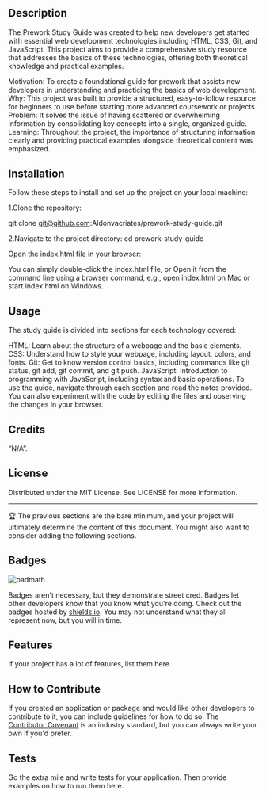 # <Prework Study Guide Webpage>

## Description

The Prework Study Guide was created to help new developers get started with essential web development technologies including HTML, CSS, Git, and JavaScript. This project aims to provide a comprehensive study resource that addresses the basics of these technologies, offering both theoretical knowledge and practical examples.

Motivation: To create a foundational guide for prework that assists new developers in understanding and practicing the basics of web development.
Why: This project was built to provide a structured, easy-to-follow resource for beginners to use before starting more advanced coursework or projects.
Problem: It solves the issue of having scattered or overwhelming information by consolidating key concepts into a single, organized guide.
Learning: Throughout the project, the importance of structuring information clearly and providing practical examples alongside theoretical content was emphasized.

## Installation

Follow these steps to install and set up the project on your local machine:

1.Clone the repository:

git clone git@github.com:Aldonvacriates/prework-study-guide.git

2.Navigate to the project directory:
cd prework-study-guide

Open the index.html file in your browser:

You can simply double-click the index.html file, or
Open it from the command line using a browser command, e.g., open index.html on Mac or start index.html on Windows.

## Usage

The study guide is divided into sections for each technology covered:

HTML: Learn about the structure of a webpage and the basic elements.
CSS: Understand how to style your webpage, including layout, colors, and fonts.
Git: Get to know version control basics, including commands like git status, git add, git commit, and git push.
JavaScript: Introduction to programming with JavaScript, including syntax and basic operations.
To use the guide, navigate through each section and read the notes provided. You can also experiment with the code by editing the files and observing the changes in your browser.

## Credits

“N/A”.

## License

Distributed under the MIT License. See LICENSE for more information.

---

🏆 The previous sections are the bare minimum, and your project will ultimately determine the content of this document. You might also want to consider adding the following sections.

## Badges

![badmath](https://img.shields.io/github/languages/top/nielsenjared/badmath)

Badges aren't necessary, but they demonstrate street cred. Badges let other developers know that you know what you're doing. Check out the badges hosted by [shields.io](https://shields.io/). You may not understand what they all represent now, but you will in time.

## Features

If your project has a lot of features, list them here.

## How to Contribute

If you created an application or package and would like other developers to contribute to it, you can include guidelines for how to do so. The [Contributor Covenant](https://www.contributor-covenant.org/) is an industry standard, but you can always write your own if you'd prefer.

## Tests

Go the extra mile and write tests for your application. Then provide examples on how to run them here.
